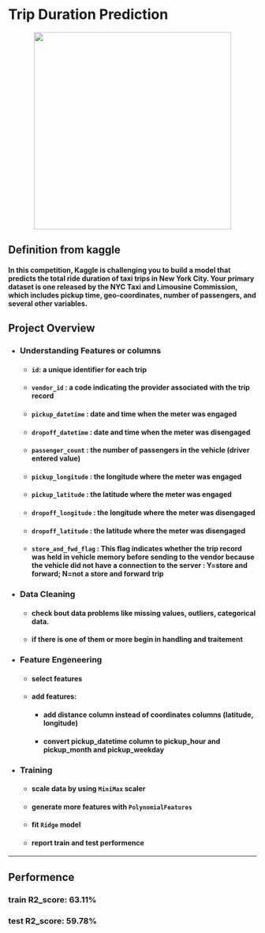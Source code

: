# Trip Duration Prediction

<img src='https://storage.googleapis.com/kaggle-media/competitions/kaggle/3333/media/taxi_meter.png' width=400 style="display: block; margin: auto;">

## Definition from kaggle
#### In this competition, Kaggle is challenging you to build a model that predicts the total ride duration of taxi trips in New York City. Your primary dataset is one released by the NYC Taxi and Limousine Commission, which includes pickup time, geo-coordinates, number of passengers, and several other variables. 

## Project Overview
- ### Understanding Features or columns
    - #### `id`: a unique identifier for each trip
    - #### `vendor_id` : a code indicating the provider associated with the trip record
    - #### `pickup_datetime` : date and time when the meter was engaged
    - #### `dropoff_datetime` : date and time when the meter was disengaged
    - #### `passenger_count` : the number of passengers in the vehicle (driver entered value)
    - #### `pickup_longitude` : the longitude where the meter was engaged
     - #### `pickup_latitude` : the latitude where the meter was engaged
    - #### `dropoff_longitude` : the longitude where the meter was disengaged
    - #### `dropoff_latitude` : the latitude where the meter was disengaged
    - #### `store_and_fwd_flag` : This flag indicates whether the trip record was held in vehicle memory before sending to the vendor because the vehicle did not have a connection to the server : Y=store and forward; N=not a store and forward trip
- ### Data Cleaning
    - #### check bout data problems like missing values, outliers, categorical data.
    - #### if there is one of them or more begin in handling and traitement

- ### Feature Engeneering
    - #### select features
    - #### add features: 
        - #### add distance column instead of coordinates columns (latitude, longitude)
        - #### convert pickup_datetime column to pickup_hour and pickup_month and pickup_weekday

- ### Training
    - #### scale data by using `MiniMax` scaler
    - #### generate more features with `PolynomialFeatures`
    - #### fit `Ridge` model
    - #### report train and test performence

---
## Performence
### train R2_score: 63.11%
### test R2_score: 59.78%